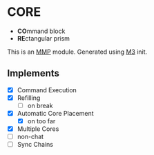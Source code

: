 # CORE

- **CO**mmand block
- **RE**ctangular prism

This is an [MMP](https://github.com/DinheroDevelopmentGroup/modular-minecraft-proxy) module.
Generated using [M3](https://github.com/DinheroDevelopmentGroup/modular-minecraft-proxy/tree/main/src/m3) init.

## Implements

- [x] Command Execution
- [x] Refilling
  - [ ] on break
- [x] Automatic Core Placement
  - [x] on too far
- [x] Multiple Cores
- [ ] non-chat
- [ ] Sync Chains
